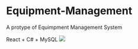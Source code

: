 # Equipment-Management

A protype of Equimpment Management System

React + C# + MySQL
<img src="img/intro-01.png">
